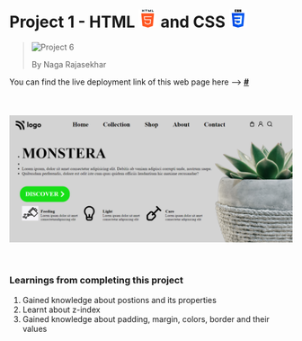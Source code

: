 # Project 1 - HTML ![HTML Logo](./HTML_logo.png) and CSS ![CSS logo](./CSS_logo.png)

> <img src="https://camo.githubusercontent.com/61932d7eb16e94afee87f70ae49847101a29bb20feb4f80ce1720c9e0372282f/68747470733a2f2f696d672e736869656c64732e696f2f62616467652f50726f6a6563742d362d627269676874677265656e" alt="Project 6" data-canonical-src="https://img.shields.io/badge/Project-6-brightgreen" style="max-width: 100%;">
>
> By Naga Rajasekhar

You can find the live deployment link of this web page here --> **[#](#)**
<br/>
<br/>
<br/>
<br/>
![Preview](./preview.png)

<br/>

### Learnings from completing this project

1. Gained knowledge about postions and its properties<br/>
2. Learnt about z-index
3. Gained knowledge about padding, margin, colors, border and their values
